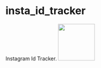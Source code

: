 # insta_id_tracker
Instagram Id Tracker.
 <img src="Screenshots/Screenshot_1626239644" width="100">

